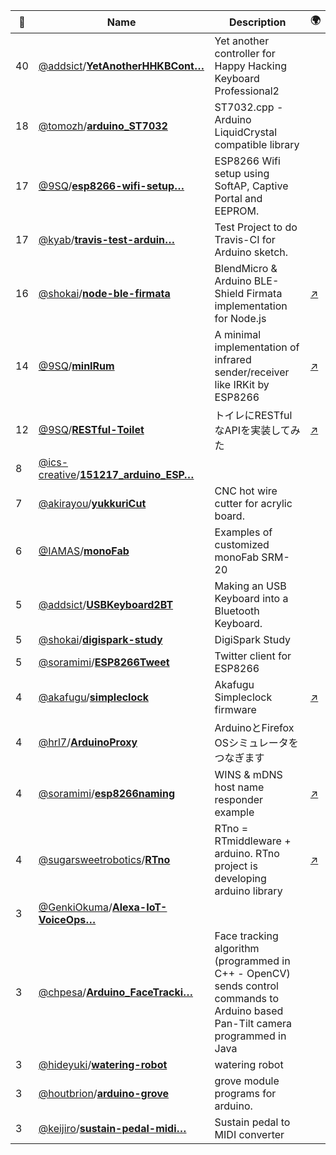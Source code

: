 |:star2: | Name | Description | 🌍|
|---|---|---|---|
|40|[@addsict](https://github.com/addsict)/[**YetAnotherHHKBCont…**](https://github.com/addsict/YetAnotherHHKBController)|Yet another controller for Happy Hacking Keyboard Professional2||
|18|[@tomozh](https://github.com/tomozh)/[**arduino_ST7032**](https://github.com/tomozh/arduino_ST7032)|ST7032.cpp - Arduino LiquidCrystal compatible library||
|17|[@9SQ](https://github.com/9SQ)/[**esp8266-wifi-setup…**](https://github.com/9SQ/esp8266-wifi-setup)|ESP8266 Wifi setup using SoftAP, Captive Portal and EEPROM.||
|17|[@kyab](https://github.com/kyab)/[**travis-test-arduin…**](https://github.com/kyab/travis-test-arduino)|Test Project to do Travis-CI for Arduino sketch.||
|16|[@shokai](https://github.com/shokai)/[**node-ble-firmata**](https://github.com/shokai/node-ble-firmata)|BlendMicro & Arduino BLE-Shield Firmata implementation for Node.js|[:arrow_upper_right:](https://www.npmjs.org/package/ble-firmata)|
|14|[@9SQ](https://github.com/9SQ)/[**minIRum**](https://github.com/9SQ/minIRum)|A minimal implementation of infrared sender/receiver like IRKit by ESP8266|[:arrow_upper_right:](http://eleclog.quitsq.com/2016/09/minirum.html)|
|12|[@9SQ](https://github.com/9SQ)/[**RESTful-Toilet**](https://github.com/9SQ/RESTful-Toilet)|トイレにRESTfulなAPIを実装してみた|[:arrow_upper_right:](http://eleclog.quitsq.com/2016/01/restful-toilet.html)|
|8|[@ics-creative](https://github.com/ics-creative)/[**151217_arduino_ESP…**](https://github.com/ics-creative/151217_arduino_ESP-WROOM-02_v1)|||
|7|[@akirayou](https://github.com/akirayou)/[**yukkuriCut**](https://github.com/akirayou/yukkuriCut)|CNC hot wire cutter for acrylic board.||
|6|[@IAMAS](https://github.com/IAMAS)/[**monoFab**](https://github.com/IAMAS/monoFab)|Examples of customized monoFab SRM-20||
|5|[@addsict](https://github.com/addsict)/[**USBKeyboard2BT**](https://github.com/addsict/USBKeyboard2BT)|Making an USB Keyboard into a Bluetooth Keyboard.||
|5|[@shokai](https://github.com/shokai)/[**digispark-study**](https://github.com/shokai/digispark-study)|DigiSpark Study||
|5|[@soramimi](https://github.com/soramimi)/[**ESP8266Tweet**](https://github.com/soramimi/ESP8266Tweet)|Twitter client for ESP8266||
|4|[@akafugu](https://github.com/akafugu)/[**simpleclock**](https://github.com/akafugu/simpleclock)|Akafugu Simpleclock firmware|[:arrow_upper_right:](http://akafugu.jp/posts/products/simpleclock)|
|4|[@hrl7](https://github.com/hrl7)/[**ArduinoProxy**](https://github.com/hrl7/ArduinoProxy)|ArduinoとFirefox OSシミュレータをつなぎます||
|4|[@soramimi](https://github.com/soramimi)/[**esp8266naming**](https://github.com/soramimi/esp8266naming)|WINS & mDNS host name responder example|[:arrow_upper_right:](http://www.soramimi.jp/esp8266/naming/)|
|4|[@sugarsweetrobotics](https://github.com/sugarsweetrobotics)/[**RTno**](https://github.com/sugarsweetrobotics/RTno)|RTno = RTmiddleware + arduino. RTno project is developing arduino library|[:arrow_upper_right:](http://www.ysuga.net/robot/rtm/rtc/rtno)|
|3|[@GenkiOkuma](https://github.com/GenkiOkuma)/[**Alexa-IoT-VoiceOps…**](https://github.com/GenkiOkuma/Alexa-IoT-VoiceOps)|||
|3|[@chpesa](https://github.com/chpesa)/[**Arduino_FaceTracki…**](https://github.com/chpesa/Arduino_FaceTracking)|Face tracking algorithm (programmed in C++ - OpenCV) sends control commands to Arduino based Pan-Tilt camera programmed in Java ||
|3|[@hideyuki](https://github.com/hideyuki)/[**watering-robot**](https://github.com/hideyuki/watering-robot)|watering robot||
|3|[@houtbrion](https://github.com/houtbrion)/[**arduino-grove**](https://github.com/houtbrion/arduino-grove)|grove module programs for arduino.||
|3|[@keijiro](https://github.com/keijiro)/[**sustain-pedal-midi…**](https://github.com/keijiro/sustain-pedal-midi)|Sustain pedal to MIDI converter||

